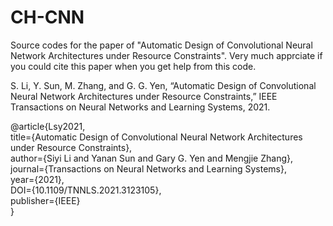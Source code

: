 # CH-CNN
Source codes for the paper of "Automatic Design of Convolutional Neural Network Architectures under Resource Constraints". Very much apprciate if you could cite this paper when you get help from this code.  

S. Li, Y. Sun, M. Zhang, and G. G. Yen, “Automatic Design of Convolutional Neural Network Architectures under Resource Constraints,” IEEE Transactions on Neural Networks and Learning Systems, 2021.

@article{Lsy2021,  
title={Automatic Design of Convolutional Neural Network Architectures under Resource Constraints},  
author={Siyi Li and Yanan Sun and Gary G. Yen and Mengjie Zhang},  
journal={Transactions on Neural Networks and Learning Systems},  
year={2021},  
DOI={10.1109/TNNLS.2021.3123105},  
publisher={IEEE}  
}
